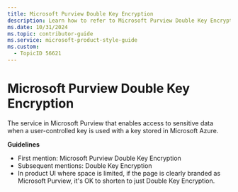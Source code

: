 ```yaml
---
title: Microsoft Purview Double Key Encryption
description: Learn how to refer to Microsoft Purview Double Key Encryption in your content.
ms.date: 10/31/2024
ms.topic: contributor-guide
ms.service: microsoft-product-style-guide
ms.custom:
  - TopicID 56621
---
```



# Microsoft Purview Double Key Encryption

The service in Microsoft Purview that enables access to sensitive data when a user-controlled key is used with a key stored in Microsoft Azure.

**Guidelines**

- First mention: Microsoft Purview Double Key Encryption
- Subsequent mentions: Double Key Encryption
- In product UI where space is limited, if the page is clearly branded as Microsoft Purview, it's OK to shorten to just Double Key Encryption.

